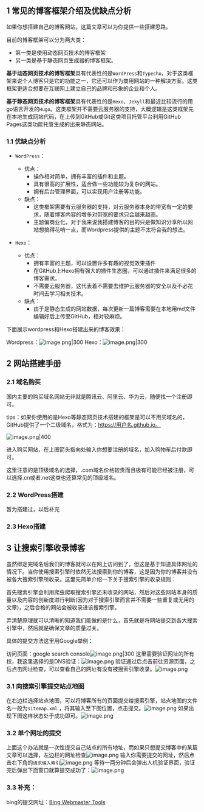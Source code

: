 ## 1 常见的博客框架介绍及优缺点分析

如果你想搭建自己的博客网站，这篇文章可以为你提供一些搭建思路。

目前的博客框架可以分为两大类：
- 第一类是使用动态网页技术的博客框架
- 另一类是基于静态网页生成器的博客框架。

**基于动态网页技术的博客框架**具有代表性的是`WordPress`和`Typecho`，对于这类框架来说个人博客只是它的功能之一，它还可以作为商用网站的一种解决方案。这类框架更适合想要在互联网上建立自己的品牌和形象的企业和个人。

**基于静态网页技术的博客框架**具有代表性的是`Hexo`、`Jekyll`和最近比较流行的用go语言开发的`Hugo`。这类框架并不需要云服务器的支持，大概逻辑是这类框架先在本地生成网站代码，在上传到GitHub或Git这类项目托管平台利用GitHub Pages这类功能托管生成的出来静态网站。

### 1.1 优缺点分析

- `WordPress`：
	- 优点：
		- 操作相对简单，拥有丰富的插件和主题。
		- 具有很高的扩展性，适合做一些功能较为复杂的网站。
		- 拥有后台管理界面，可以实现用户注册等功能。
	- 缺点：
		- 这类框架需要有云服务器的支持，对云服务器本身的带宽有一定的要求，随着博客内容的增多对带宽的要求只会越来越高。
		- 主题偏商业化，对于我来说我搭建博客的目的只是做知识分享所以网站想搞得花哨一点，而Wordpress提供的主题不太符合我的想法。

- `Hexo`：
	- 优点：
		- 拥有丰富的主题，可以设置许多有趣的视觉效果插件
		- 在GitHub上Hexo拥有强大的插件生态圈，可以通过插件来满足很多的博客需求。
		- 不需要云服务器，这代表着不需要去维护云服务器的安全以及不必花时间去学习相关技术。
	- 缺点：
		- 由于是静态生成的网站数据，每次更新一篇博客需要在本地用md文件编辑好后上传至GitHub，相对较麻烦。

下面展示wordpress和Hexo搭建出来的博客效果：

Wordpress：![image.png|300](https://image-for.oss-cn-guangzhou.aliyuncs.com/for-obsidian/Java_Study/20240330140853.png)
Hexo：![image.png|300](https://image-for.oss-cn-guangzhou.aliyuncs.com/for-obsidian/Java_Study/20240330140910.png)



## 2 网站搭建手册

### 2.1 域名购买

国内主要的购买域名网站无非就是腾讯云、阿里云、华为云，随便找一个注册即可。

tips：如果你使用的是Hexo等静态网页技术搭建的框架是可以不用买域名的，GitHub提供了一个二级域名，格式为：https://用户名.github.io。

![image.png|400](https://image-for.oss-cn-guangzhou.aliyuncs.com/for-obsidian/Java_Study/20240330141521.png)

进入购买网站，在上图箭头指向处输入你想要注册的域名，加入购物车后付款即可。

这里注意的是顶级域名的选择，.com域名价格较贵而且极有可能已经被注册，可以选择.cn或者.net这类也还算常见的顶级域名。
### 2.2 WordPress搭建

暂为搭建过，以后补充
### 2.3 Hexo搭建



## 3 让搜索引擎收录博客

虽然绑定完域名后我们的博客就可以在网上访问到了，但这是基于知道具体网址的情况下。当你使用搜索引擎时依然无法搜索到你的博客，这是因为你的博客并没有被各大搜索引擎所收录。这里先简单介绍一下关于搜索引擎的收录规则：

首先搜索引擎会利用爬虫爬取搜索引擎还未收录的网站，然后对这些网站本身的质量以及内容的创新度进行判断(因为对于搜索引擎而言并不需要一些重复或无用的文章)，之后合格的网站会被收录进该搜索引擎。

弄清楚原理就可以清晰的知道我们能做的是什么，首先就是将网站提交到各大搜索引擎中，然后就是确保文章的质量过关。

具体的提交方法这里用Google举例：

访问页面：google search console![image.png|300](https://image-for.oss-cn-guangzhou.aliyuncs.com/for-obsidian/Java_Study/20240330141626.png)
这里需要验证网址的所有权，我这里选择的是DNS验证：![image.png](https://image-for.oss-cn-guangzhou.aliyuncs.com/for-obsidian/Java_Study/20240330141644.png)
验证通过后点击前往资源页面，之后点击网址检查，可以查看自己的网址有没有被搜索引擎收录。![image.png](https://image-for.oss-cn-guangzhou.aliyuncs.com/for-obsidian/Java_Study/20240330141651.png)
### 3.1 向搜索引擎提交站点地图

在右边栏选择站点地图，可以将博客所有的页面提交给搜索引擎，站点地图的文件名一般为`sitemap.xml` ，将其输入至下图位置，点击提交。![image.png](https://image-for.oss-cn-guangzhou.aliyuncs.com/for-obsidian/Java_Study/20240330141702.png)
如果出现下图这样状态处于成功即可。![image.png](https://image-for.oss-cn-guangzhou.aliyuncs.com/for-obsidian/Java_Study/20240330141708.png)
### 3.2 单个网址的提交

上面这个办法就是一次性提交自己站点的所有地址，而如果只想提交博客中的某篇文章可以选择，左边栏的网址检查![image.png](https://image-for.oss-cn-guangzhou.aliyuncs.com/for-obsidian/Java_Study/20240330141720.png)
输入你需要提交的网址，然后点击右下角的`请求编入索引`![image.png](https://image-for.oss-cn-guangzhou.aliyuncs.com/for-obsidian/Java_Study/20240330141726.png)
等待一两分钟后会弹出人机验证界面，验证完后弹出下面窗口就算提交成功了：![image.png](https://image-for.oss-cn-guangzhou.aliyuncs.com/for-obsidian/Java_Study/20240330141733.png)
### 3.3 补充：

bing的提交网址：[Bing Webmaster Tools](https://www.bing.com/webmasters/about "Bing Webmaster Tools")